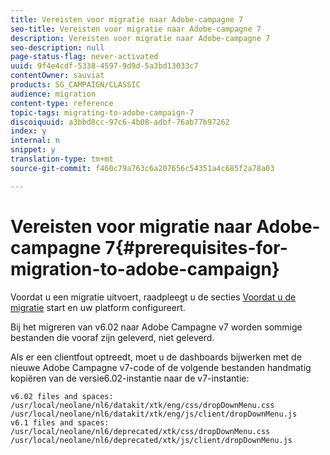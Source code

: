 ```yaml
---
title: Vereisten voor migratie naar Adobe-campagne 7
seo-title: Vereisten voor migratie naar Adobe-campagne 7
description: Vereisten voor migratie naar Adobe-campagne 7
seo-description: null
page-status-flag: never-activated
uuid: 9f4e4cdf-5338-4597-9d9d-5a3bd13033c7
contentOwner: sauviat
products: SG_CAMPAIGN/CLASSIC
audience: migration
content-type: reference
topic-tags: migrating-to-adobe-campaign-7
discoiquuid: a3bbd8cc-97c6-4b08-adbf-76ab77b97262
index: y
internal: n
snippet: y
translation-type: tm+mt
source-git-commit: f460c79a763c6a207656c54351a4c685f2a78a03

---
```



# Vereisten voor migratie naar Adobe-campagne 7{#prerequisites-for-migration-to-adobe-campaign}

Voordat u een migratie uitvoert, raadpleegt u de secties [Voordat u de migratie](../../migration/using/before-starting-migration.md) start en uw platform [](../../migration/using/configuring-your-platform.md) configureert.

Bij het migreren van v6.02 naar Adobe Campagne v7 worden sommige bestanden die vooraf zijn geleverd, niet geleverd.

Als er een clientfout optreedt, moet u de dashboards bijwerken met de nieuwe Adobe Campagne v7-code of de volgende bestanden handmatig kopiëren van de versie6.02-instantie naar de v7-instantie:

```
v6.02 files and spaces:
/usr/local/neolane/nl6/datakit/xtk/eng/css/dropDownMenu.css
/usr/local/neolane/nl6/datakit/xtk/eng/js/client/dropDownMenu.js
v6.1 files and spaces:
/usr/local/neolane/nl6/deprecated/xtk/css/dropDownMenu.css
/usr/local/neolane/nl6/deprecated/xtk/js/client/dropDownMenu.js  
```
